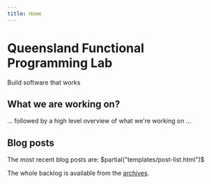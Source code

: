 ```yaml
---
title: Home
---
```


# Queensland Functional Programming Lab

<div class="subtitle">
Build software that works
</div>

## What we are working on?

... followed by a high level overview of what we're working on ...

## Blog posts

The most recent blog posts are:
$partial("templates/post-list.html")$

The whole backlog is available from the [archives](./archive).
